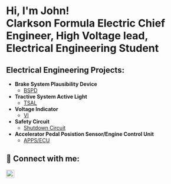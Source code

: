 <h1>Hi, I'm John! <br/><a >Clarkson Formula Electric Chief Engineer</a>, <a >High Voltage lead</a>, <br/> Electrical Engineering Student </a></h1>

<h2>Electrical Engineering Projects:</h2>

- <b>Brake System Plausibility Device</b>
  - [BSPD](https://github.com/joshmadakor1/Algorithms-Practice)
- <b>Tractive System Active Light</b>
  - [TSAL](https://github.com/joshmadakor1/4chan-Image-Analysis-Middleware-C964) 
- <b>Voltage Indicator</b>
  - [VI](https://github.com/joshmadakor1/Sentinel-Lab)
- <b>Safety Circuit</b>
  - [Shutdown Circuit](https://github.com/joshmadakor1/EncrypterPOC)
- <b>Accelerator Pedal Posistion Sensor/Engine Control Unit</b>
  - [APPS/ECU](https://github.com/joshmadakor1/Package-Delivery-Pathfinding-Algorithm)


<h2> 🤳 Connect with me:</h2>

[<img align="left" alt="JoshMadakor | LinkedIn" width="22px" src="https://cdn.jsdelivr.net/npm/simple-icons@v3/icons/linkedin.svg" />][linkedin]

[linkedin]: www.linkedin.com/in/john-fulreader-33182a22b

<!--
**johnfulreader/64** is a ✨ _special_ ✨ repository because its `README.md` (this file) appears on your GitHub profile.


